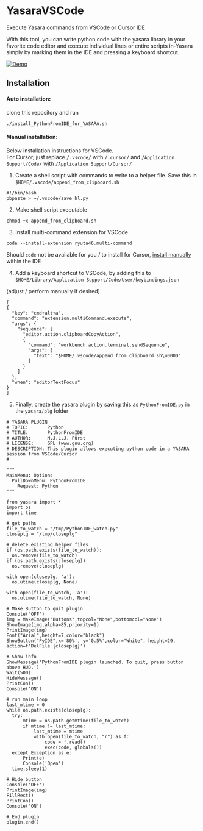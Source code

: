 # YasaraVSCode
Execute Yasara commands from VSCode or Cursor IDE

With this tool, you can write python code with the yasara library in your favorite code editor and execute individual lines or entire scripts in-Yasara simply by marking them in the IDE and pressing a keyboard shortcut. 

[![Demo](assets/preview.png)](assets/YasaraIDEdemo.mp4)

## Installation
#### Auto installation:
clone this repository and run
```
./install_PythonFromIDE_for_YASARA.sh
```

#### Manual installation:
Below installation instructions for VSCode.  
For Cursor, just replace `/.vscode/` with `/.cursor/` and `/Application Support/Code/` with `/Application Support/Cursor/`

1. Create a shell script with commands to write to a helper file. Save this in `$HOME/.vscode/append_from_clipboard.sh`
```
#!/bin/bash
pbpaste > ~/.vscode/save_hl.py
```
2. Make shell script executable
```
chmod +x append_from_clipboard.sh
```

3. Install multi-command extension for VSCode

```
code --install-extension ryuta46.multi-command
```
Should `code` not be available for you / to install for Cursor, [install manually]([url](https://code.visualstudio.com/docs/configure/extensions/extension-marketplace)) within the IDE


4. Add a keyboard shortcut to VSCode, by adding this to `$HOME/Library/Application Support/Code/User/keybindings.json`

(adjust / perform manually if desired)
```
[
{
  "key": "cmd+alt+a",
  "command": "extension.multiCommand.execute",
  "args": {
    "sequence": [
      "editor.action.clipboardCopyAction",
      {
        "command": "workbench.action.terminal.sendSequence",
        "args": {
          "text": "$HOME/.vscode/append_from_clipboard.sh\u000D"
        }
      }
    ]
  },
  "when": "editorTextFocus"
}
]
```

5. Finally, create the yasara plugin by saving this as `PythonFromIDE.py` in the `yasara/plg` folder
```
# YASARA PLUGIN
# TOPIC:       Python
# TITLE:       PythonFromIDE
# AUTHOR:      M.J.L.J. Fürst
# LICENSE:     GPL (www.gnu.org)
# DESCRIPTION: This plugin allows executing python code in a YASARA session from VSCode/Cursor
#

"""
MainMenu: Options
  PullDownMenu: PythonFromIDE
    Request: Python
"""

from yasara import *
import os
import time

# get paths
file_to_watch = "/tmp/PythonIDE_watch.py"
closeplg = "/tmp/closeplg"

# delete existing helper files
if (os.path.exists(file_to_watch)):
  os.remove(file_to_watch)
if (os.path.exists(closeplg)):
  os.remove(closeplg)

with open(closeplg, 'a'):
  os.utime(closeplg, None)

with open(file_to_watch, 'a'):
  os.utime(file_to_watch, None)

# Make Button to quit plugin
Console('OFF')
img = MakeImage("Buttons",topcol="None",bottomcol="None")
ShowImage(img,alpha=85,priority=1)
PrintImage(img) 
Font("Arial",height=7,color="black")
ShowButton("PyIDE",x='80%', y='0.5%',color="White", height=29, action=f'DelFile {closeplg}')

# Show info
ShowMessage('PythonFromIDE plugin launched. To quit, press button above HUD.')
Wait(500)
HideMessage()
PrintCon()
Console('ON')

# run main loop
last_mtime = 0
while os.path.exists(closeplg):
  try:
      mtime = os.path.getmtime(file_to_watch)
      if mtime != last_mtime:
          last_mtime = mtime
          with open(file_to_watch, "r") as f:
              code = f.read()
              exec(code, globals())
  except Exception as e:
      Print(e)
      Console('Open')
  time.sleep(1)

# Hide button
Console('OFF')
PrintImage(img) 
FillRect()
PrintCon()
Console('ON')

# End plugin
plugin.end()
```
